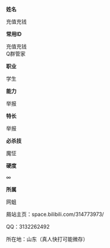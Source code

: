
<td style="width:30%;">
<p><b>姓名</b>
</p>
</td>
<td style="width:70%;">
<p>充值充钱
</p>
</td>
<td>
<p><b>常用ID</b>
</p>
</td>
<td>
<p>充值充钱<br>Q群管家
</p>
</td>
<tr>
<td>
<p><b>职业</b>
</p>
</td>
<td>
<p>学生
</p>
</td></tr>
<tr>
<td>
<p><b>能力</b>
</p>
</td>
<td>
<p>举报
</p>
</td></tr>
<tr>
<td>
<p><b>特长</b>
</p>
</td>
<td>
<p>举报
</p>
</td></tr>
<tr>
<td>
<p><b>必杀技</b>
</p>
</td>
<td>
<p>魔怔
</p>
</td></tr>
<tr>
<td>
<p><b>硬度</b>
</p>
</td>
<td>
<p>∞
</p>
</td></tr>
<tr>
<td>
<p><b>所属</b>
</p>
</td>
<td>
<p>网蛆
</p>
屑站主页：space.bilibili.com/314773973/
</p>
</td>
<td>
QQ：3132262492
</p>
</td>
<td>
所在地：山东（真人快打可能微存）
